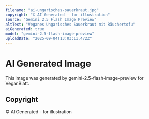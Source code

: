 ```yaml
---
filename: "ai-ungarisches-sauerkraut.jpg"
copyright: "© AI Generated - for illustration"
source: "Gemini 2.5 Flash Image Preview"
altText: "Veganes Ungarisches Sauerkraut mit Räuchertofu"
aiGenerated: true
model: "gemini-2.5-flash-image-preview"
uploadDate: "2025-09-04T13:03:11.472Z"
---
```


# AI Generated Image

This image was generated by gemini-2.5-flash-image-preview for VeganBlatt.

## Copyright
© AI Generated - for illustration
